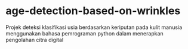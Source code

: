 # age-detection-based-on-wrinkles
Projek deteksi klasifikasi usia berdasarkan keriputan pada kulit manusia menggunakan bahasa pemrograman python dalam menerapkan pengolahan citra digital
